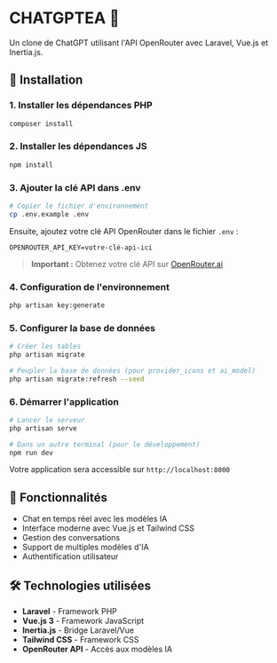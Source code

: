 # CHATGPTEA 🤖

Un clone de ChatGPT utilisant l'API OpenRouter avec Laravel, Vue.js et Inertia.js.

## 🚀 Installation

### 1. Installer les dépendances PHP

```bash
composer install
```

### 2. Installer les dépendances JS

```bash
npm install
```

### 3. Ajouter la clé API dans .env

```bash
# Copier le fichier d'environnement
cp .env.example .env
```

Ensuite, ajoutez votre clé API OpenRouter dans le fichier `.env` :

```properties
OPENROUTER_API_KEY=votre-clé-api-ici
```

> **Important :** Obtenez votre clé API sur [OpenRouter.ai](https://openrouter.ai/)

### 4. Configuration de l'environnement

```bash
php artisan key:generate
```

### 5. Configurer la base de données

```bash
# Créer les tables
php artisan migrate

# Peupler la base de données (pour provider_icons et ai_model)
php artisan migrate:refresh --seed
```

### 6. Démarrer l'application

```bash
# Lancer le serveur
php artisan serve

# Dans un autre terminal (pour le développement)
npm run dev
```

Votre application sera accessible sur `http://localhost:8000`

## 🔧 Fonctionnalités

-   Chat en temps réel avec les modèles IA
-   Interface moderne avec Vue.js et Tailwind CSS
-   Gestion des conversations
-   Support de multiples modèles d'IA
-   Authentification utilisateur

## 🛠️ Technologies utilisées

-   **Laravel** - Framework PHP
-   **Vue.js 3** - Framework JavaScript
-   **Inertia.js** - Bridge Laravel/Vue
-   **Tailwind CSS** - Framework CSS
-   **OpenRouter API** - Accès aux modèles IA
